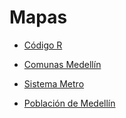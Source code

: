 # Mapas
- [Código R](https://gusgarciacruz.github.io/EconometriaAvanzadaII/Mapas/map.R)

- [Comunas Medellín](https://gusgarciacruz.github.io/EconometriaAvanzadaII/Mapas/LimiteComunaCorregimiento_2014.zip)

- [Sistema Metro](https://gusgarciacruz.github.io/EconometriaAvanzadaII/Mapas/LineasSistema_2020.zip)

- [Población de Medellín](https://gusgarciacruz.github.io/EconometriaAvanzadaII/Mapas/ProyeccionComuna.xlsx)
